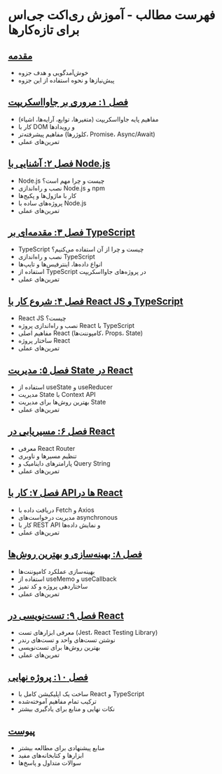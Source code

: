 # فهرست مطالب - آموزش ری‌اکت جی‌اس برای تازه‌کارها

## [مقدمه](./Introduction%20-%20React%20JS%20Tutorial%20for%20Beginners.markdown)
- خوش‌آمدگویی و هدف جزوه
- پیش‌نیازها و نحوه استفاده از این جزوه

## [فصل ۱: مروری بر جاوااسکریپت](./Chapter%201%20-%20JavaScript%20Review.markdown)
- مفاهیم پایه جاوااسکریپت (متغیرها، توابع، آرایه‌ها، اشیاء)
- کار با DOM و رویدادها
- مفاهیم پیشرفته‌تر (کلوژرها، Promise، Async/Await)
- تمرین‌های عملی

## [فصل ۲: آشنایی با Node.js](./Chapter%202%20-%20Introduction%20to%20Node.markdown)
- Node.js چیست و چرا مهم است؟
- نصب و راه‌اندازی Node.js و npm
- کار با ماژول‌ها و پکیج‌ها
- پروژه‌های ساده با Node.js
- تمرین‌های عملی

## [فصل ۳: مقدمه‌ای بر TypeScript](./Chapter%203%20-%20Introduction%20to%20TypeScript.markdown)
- TypeScript چیست و چرا از آن استفاده می‌کنیم؟
- نصب و راه‌اندازی TypeScript
- انواع داده‌ها، اینترفیس‌ها و تایپ‌ها
- استفاده از TypeScript در پروژه‌های جاوااسکریپت
- تمرین‌های عملی

## [فصل ۴: شروع کار با React JS و TypeScript](./Chapter%204%20-%20Getting%20Started%20with%20React%20JS%20and%20TypeScript.markdown)
- React JS چیست؟
- نصب و راه‌اندازی پروژه React با TypeScript
- مفاهیم اصلی React (کامپوننت‌ها، Props، State)
- ساختار پروژه React
- تمرین‌های عملی

## [فصل ۵: مدیریت State در React](./Chapter%205%20-%20State%20Management%20in%20React.markdown)
- استفاده از useState و useReducer
- مدیریت State با Context API
- بهترین روش‌ها برای مدیریت State
- تمرین‌های عملی

## [فصل ۶: مسیریابی در React](./Chapter%206%20-%20Routing%20in%20React.markdown)
- معرفی React Router
- تنظیم مسیرها و ناوبری
- پارامترهای داینامیک و Query String
- تمرین‌های عملی

## [فصل ۷: کار با APIها در React](./Chapter%207%20-%20Working%20with%20APIs%20in%20React.markdown)
- دریافت داده با Fetch و Axios
- مدیریت درخواست‌های asynchronous
- کار با REST API و نمایش داده‌ها
- تمرین‌های عملی

## [فصل ۸: بهینه‌سازی و بهترین روش‌ها](./Chapter%208%20-%20Optimization%20and%20Best%20Practices%20in%20React.markdown)
- بهینه‌سازی عملکرد کامپوننت‌ها
- استفاده از useMemo و useCallback
- ساختاردهی پروژه و کد تمیز
- تمرین‌های عملی

## [فصل ۹: تست‌نویسی در React](./Chapter%209%20-%20Testing%20in%20React.markdown)
- معرفی ابزارهای تست (Jest، React Testing Library)
- نوشتن تست‌های واحد و تست‌های رندر
- بهترین روش‌ها برای تست‌نویسی
- تمرین‌های عملی

## [فصل ۱۰: پروژه نهایی](./Chapter%2010%20-%20Final%20Project.markdown)
- ساخت یک اپلیکیشن کامل با React و TypeScript
- ترکیب تمام مفاهیم آموخته‌شده
- نکات نهایی و منابع برای یادگیری بیشتر

## [پیوست](./Appendix%20-%20React%20JS%20Tutorial%20for%20Beginners.markdown)
- منابع پیشنهادی برای مطالعه بیشتر
- ابزارها و کتابخانه‌های مفید
- سوالات متداول و پاسخ‌ها